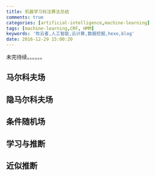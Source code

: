 ```yaml
---
title: 机器学习标注算法总结
comments: true
categories: [artificial-intelligence,machine-learning]
tags: [machine-learning,CRF, HMM]
keywords: '牧云者,人工智能,云计算,数据挖掘,hexo,blog'
date: 2016-12-29 15:00:20
---
```

未完待续。。。。。。
 <!--more-->
## 马尔科夫场

## 隐马尔科夫场

## 条件随机场

## 学习与推断

## 近似推断
